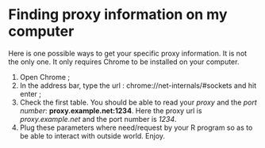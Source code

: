 # Finding proxy information on my computer

Here is one possible ways to get your specific proxy information. It is not the only one. It only requires Chrome to be installed on your computer.

1. Open Chrome ;
1. In the address bar, type the url : chrome://net-internals/#sockets and hit enter ;
1. Check the first table. You should be able to read your *proxy* and the *port number*: **proxy.example.net:1234**. Here the proxy url is *proxy.example.net* and the port number is *1234*.
1. Plug these parameters where need/request by your R program so as to be able to interact with outside world. Enjoy.